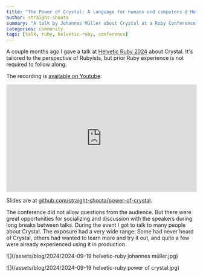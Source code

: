 ```yaml
---
title: "The Power of Crystal: A language for humans and computers @ Helvetic Ruby 2024"
author: straight-shoota
summary: "A talk by Johannes Müller about Crystal at a Ruby Conference in Switzerland"
categories: community
tags: [talk, ruby, helvetic-ruby, conference]
---
```


A couple months ago I gave a talk at [Helvetic Ruby 2024](https://helvetic-ruby.ch/2024) about Crystal.
It's tailored to the perspective of Rubyists, but prior Ruby experience is not required to follow along.

The recording is [available on Youtube](https://www.youtube.com/watch?v=XdOh82qLzZQ):

<iframe width="840" height="473" src="https://www.youtube.com/embed/XdOh82qLzZQ?si=S5pQOWZSIMchGS5t" title="YouTube video player" frameborder="0" allow="accelerometer; autoplay; clipboard-write; encrypted-media; gyroscope; picture-in-picture; web-share" referrerpolicy="strict-origin-when-cross-origin" allowfullscreen style="width: 100%; aspect-ratio: 16/9; height: auto;"></iframe>

Slides are at [github.com/straight-shoota/power-of-crystal](https://github.com/straight-shoota/power-of-crystal).

The conference did not allow questions from the audience. But there were great opportunities for socializing and discussion with the speakers during long breaks between talks.
During the event I got to talk to many people about Crystal.
The exposure had a very wide range: Some had never heard of Crystal, others had wanted to learn more and try it out, and quite a few were already experienced using it in production.

![](/assets/blog/2024/2024-09-19 helvetic-ruby johannes müller.jpg)

![](/assets/blog/2024/2024-09-19 helvetic-ruby power of crystal.jpg)
